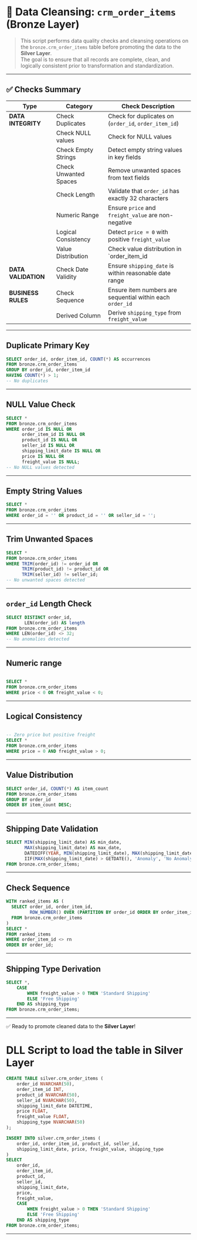 # 🧹 Data Cleansing: `crm_order_items` (Bronze Layer)

> This script performs data quality checks and cleansing operations on the `bronze.crm_order_items` table before promoting the data to the **Silver Layer**.  
> The goal is to ensure that all records are complete, clean, and logically consistent prior to transformation and standardization.

---

## ✅ Checks Summary

| Type               | Category                | Check Description                                            |
|--------------------|-------------------------|------------------------------------------------------------- |
| **DATA INTEGRITY** | Check Duplicates        | Check for duplicates on (`order_id`, `order_item_id`)        |
|                    | Check NULL values       | Check for NULL values                                        |
|                    | Check Empty Strings     | Detect empty string values in key fields                     |
|                    | Check Unwanted Spaces   | Remove unwanted spaces from text fields                      |
|                    | Check Length            | Validate that `order_id` has exactly 32 characters           |
|                    | Numeric Range           | Ensure `price` and `freight_value` are non-negative          |
|                    | Logical Consistency     | Detect `price = 0` with positive `freight_value`             |
|                    | Value Distribution      | Check value distribution in `order_item_id                   |
| **DATA VALIDATION**| Check Date Validity     | Ensure `shipping_date` is within reasonable date range       |
| **BUSINESS RULES** | Check Sequence          | Ensure item numbers are sequential within each `order_id`    |
|                    | Derived Column          | Derive `shipping_type` from `freight_value`                  |


---


## Duplicate Primary Key

```sql
SELECT order_id, order_item_id, COUNT(*) AS occurrences
FROM bronze.crm_order_items
GROUP BY order_id, order_item_id
HAVING COUNT(*) > 1;
-- No duplicates

```

---

## NULL Value Check

```sql
SELECT *
FROM bronze.crm_order_items
WHERE order_id IS NULL OR 
      order_item_id IS NULL OR
      product_id IS NULL OR
      seller_id IS NULL OR
      shipping_limit_date IS NULL OR
      price IS NULL OR
      freight_value IS NULL;
-- No NULL values detected
```

---

## Empty String Values

```sql
SELECT *
FROM bronze.crm_order_items
WHERE order_id = '' OR product_id = '' OR seller_id = '';
```

---

## Trim Unwanted Spaces

```sql
SELECT *
FROM bronze.crm_order_items
WHERE TRIM(order_id) != order_id OR
      TRIM(product_id) != product_id OR
      TRIM(seller_id) != seller_id;
-- No unwanted spaces detected
```

---

## `order_id` Length Check

```sql
SELECT DISTINCT order_id,
       LEN(order_id) AS length
FROM bronze.crm_order_items
WHERE LEN(order_id) <> 32;
-- No anomalies detected
```

---

## Numeric range

```sql

SELECT *
FROM bronze.crm_order_items
WHERE price < 0 OR freight_value < 0;
```

---

## Logical Consistency
```sql

-- Zero price but positive freight
SELECT *
FROM bronze.crm_order_items
WHERE price = 0 AND freight_value > 0;
```

---


## Value Distribution

```sql
SELECT order_id, COUNT(*) AS item_count
FROM bronze.crm_order_items
GROUP BY order_id
ORDER BY item_count DESC;
```

---

## Shipping Date Validation

```sql
SELECT MIN(shipping_limit_date) AS min_date,
       MAX(shipping_limit_date) AS max_date,
       DATEDIFF(YEAR, MIN(shipping_limit_date), MAX(shipping_limit_date)) AS interval_years,
       IIF(MAX(shipping_limit_date) > GETDATE(), 'Anomaly', 'No Anomaly') AS today_check
FROM bronze.crm_order_items;
```

---

## Check Sequence

```sql
WITH ranked_items AS (
  SELECT order_id, order_item_id,
         ROW_NUMBER() OVER (PARTITION BY order_id ORDER BY order_item_id) AS rn
  FROM bronze.crm_order_items
)
SELECT *
FROM ranked_items
WHERE order_item_id <> rn
ORDER BY order_id;
```

---

## Shipping Type Derivation

```sql
SELECT *,
    CASE 
        WHEN freight_value > 0 THEN 'Standard Shipping'
        ELSE 'Free Shipping'
    END AS shipping_type
FROM bronze.crm_order_items;
```

---


✅ Ready to promote cleaned data to the **Silver Layer**!




# DLL Script to load the table in Silver Layer

```sql
CREATE TABLE silver.crm_order_items (
    order_id NVARCHAR(50),
    order_item_id INT,
    product_id NVARCHAR(50),
    seller_id NVARCHAR(50),
    shipping_limit_date DATETIME,
    price FLOAT,
    freight_value FLOAT,
    shipping_type NVARCHAR(50)
);

INSERT INTO silver.crm_order_items (
    order_id, order_item_id, product_id, seller_id,
    shipping_limit_date, price, freight_value, shipping_type
)
SELECT 
    order_id,
    order_item_id,
    product_id,
    seller_id,
    shipping_limit_date,
    price,
    freight_value,
    CASE 
        WHEN freight_value > 0 THEN 'Standard Shipping'
        ELSE 'Free Shipping'
    END AS shipping_type
FROM bronze.crm_order_items;
```

---
